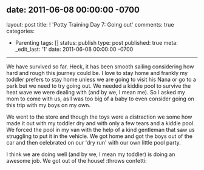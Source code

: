 date: 2011-06-08 00:00:00 -0700
---
layout: post
title: ! 'Potty Training Day 7:  Going out'
comments: true
categories:
- Parenting
tags: []
status: publish
type: post
published: true
meta:
  _edit_last: '1'
date: 2011-06-08 00:00:00 -0700
---
We have survived so far.  Heck, it has been smooth sailing considering how hard and rough this journey could be.  I love to stay home and frankly my toddler prefers to stay home unless we are going to visit his Nana or go to a park but we need to try going out.  We needed a kiddie pool to survive the heat wave we were dealing with (and by we, I mean me).  So I asked my mom to come with us, as I was too big of a baby to even consider going on this trip with my boys on my own.

We went to the store and though the toys were a distraction we some how made it out with my toddler dry and with only a few tears and a kiddie pool.  We forced the pool in my van with the help of a kind gentleman that saw us struggling to put it in the vehicle.  We got home and got the boys out of the car and then celebrated on our 'dry run' with our own little pool party.

I think we are doing well (and by we, I mean my toddler) is doing an awesome job.  We got out of the house!  :throws confetti:
